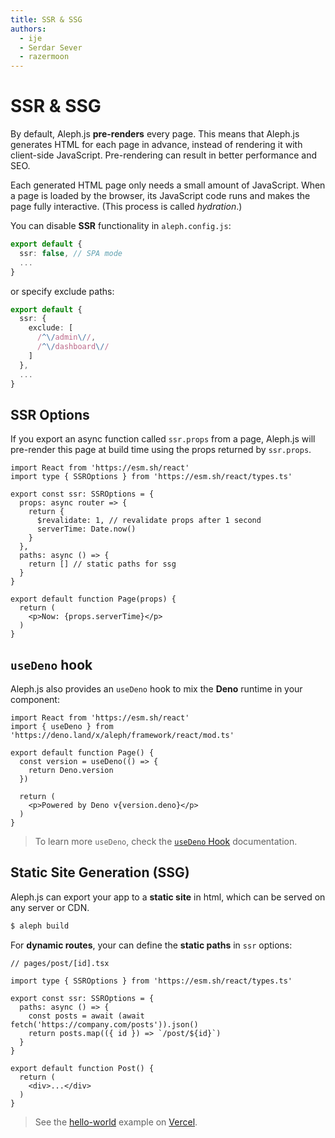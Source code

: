```yaml
---
title: SSR & SSG
authors:
  - ije
  - Serdar Sever
  - razermoon
---
```


# SSR & SSG

By default, Aleph.js **pre-renders** every page. This means that Aleph.js generates HTML for each page in advance, instead of rendering it with client-side JavaScript. Pre-rendering can result in better performance and SEO.

Each generated HTML page only needs a small amount of JavaScript. When a page is loaded by the browser, its JavaScript code runs and makes the page fully interactive. (This process is called _hydration_.)

You can disable **SSR** functionality in `aleph.config.js`:

```ts
export default {
  ssr: false, // SPA mode
  ...
}
```

or specify exclude paths:

```ts
export default {
  ssr: {
    exclude: [
      /^\/admin\//,
      /^\/dashboard\//
    ]
  },
  ...
}
```

## SSR Options

If you export an async function called `ssr.props` from a page, Aleph.js will pre-render this page at build time using the props returned by `ssr.props`.

```tsx
import React from 'https://esm.sh/react'
import type { SSROptions } from 'https://esm.sh/react/types.ts'

export const ssr: SSROptions = {
  props: async router => {
    return {
      $revalidate: 1, // revalidate props after 1 second
      serverTime: Date.now()
    }
  },
  paths: async () => {
    return [] // static paths for ssg
  }
}

export default function Page(props) {
  return (
    <p>Now: {props.serverTime}</p>
  )
}
```

## `useDeno` hook

Aleph.js also provides an `useDeno` hook to mix the **Deno** runtime in your component:

```tsx
import React from 'https://esm.sh/react'
import { useDeno } from 'https://deno.land/x/aleph/framework/react/mod.ts'

export default function Page() {
  const version = useDeno(() => {
    return Deno.version
  })

  return (
    <p>Powered by Deno v{version.deno}</p>
  )
}
```

> To learn more `useDeno`, check the [`useDeno` Hook](/docs/advanced-features/usedeno-hook) documentation.

## Static Site Generation (SSG)

Aleph.js can export your app to a **static site** in html, which can be served on any server or CDN.

```bash
$ aleph build
```

For **dynamic routes**, your can define the **static paths** in `ssr` options:

```tsx
// pages/post/[id].tsx

import type { SSROptions } from 'https://esm.sh/react/types.ts'

export const ssr: SSROptions = {
  paths: async () => {
    const posts = await (await fetch('https://company.com/posts')).json()
    return posts.map(({ id }) => `/post/${id}`)
  }
}

export default function Post() {
  return (
    <div>...</div>
  )
}
```

> See the [hello-world](https://alephjs-hello-world.vercel.app/) example on [Vercel](https://vercel.com).
